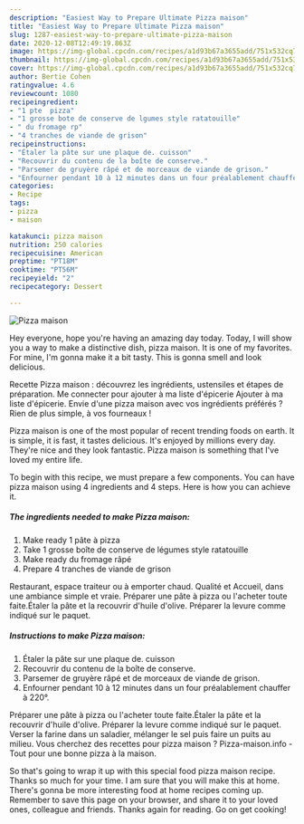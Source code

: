 ```yaml
---
description: "Easiest Way to Prepare Ultimate Pizza maison"
title: "Easiest Way to Prepare Ultimate Pizza maison"
slug: 1287-easiest-way-to-prepare-ultimate-pizza-maison
date: 2020-12-08T12:49:19.863Z
image: https://img-global.cpcdn.com/recipes/a1d93b67a3655add/751x532cq70/pizza-maison-photo-principale-de-la-recette.jpg
thumbnail: https://img-global.cpcdn.com/recipes/a1d93b67a3655add/751x532cq70/pizza-maison-photo-principale-de-la-recette.jpg
cover: https://img-global.cpcdn.com/recipes/a1d93b67a3655add/751x532cq70/pizza-maison-photo-principale-de-la-recette.jpg
author: Bertie Cohen
ratingvalue: 4.6
reviewcount: 1080
recipeingredient:
- "1 pte  pizza"
- "1 grosse bote de conserve de lgumes style ratatouille"
- " du fromage rp"
- "4 tranches de viande de grison"
recipeinstructions:
- "Étaler la pâte sur une plaque de. cuisson"
- "Recouvrir du contenu de la boîte de conserve."
- "Parsemer de gruyère râpé et de morceaux de viande de grison."
- "Enfourner pendant 10 à 12 minutes dans un four préalablement chauffer à 220°."
categories:
- Recipe
tags:
- pizza
- maison

katakunci: pizza maison 
nutrition: 250 calories
recipecuisine: American
preptime: "PT18M"
cooktime: "PT56M"
recipeyield: "2"
recipecategory: Dessert

---
```



![Pizza maison](https://img-global.cpcdn.com/recipes/a1d93b67a3655add/751x532cq70/pizza-maison-photo-principale-de-la-recette.jpg)

Hey everyone, hope you're having an amazing day today. Today, I will show you a way to make a distinctive dish, pizza maison. It is one of my favorites. For mine, I'm gonna make it a bit tasty. This is gonna smell and look delicious.

Recette Pizza maison : découvrez les ingrédients, ustensiles et étapes de préparation. Me connecter pour ajouter à ma liste d&#39;épicerie Ajouter à ma liste d&#39;épicerie. Envie d&#39;une pizza maison avec vos ingrédients préférés ? Rien de plus simple, à vos fourneaux !

Pizza maison is one of the most popular of recent trending foods on earth. It is simple, it is fast, it tastes delicious. It's enjoyed by millions every day. They're nice and they look fantastic. Pizza maison is something that I've loved my entire life.


To begin with this recipe, we must prepare a few components. You can have pizza maison using 4 ingredients and 4 steps. Here is how you can achieve it.

<!--inarticleads1-->

##### The ingredients needed to make Pizza maison:

1. Make ready 1 pâte à pizza
1. Take 1 grosse boîte de conserve de légumes style ratatouille
1. Make ready  du fromage râpé
1. Prepare 4 tranches de viande de grison


Restaurant, espace traiteur ou à emporter chaud. Qualité et Accueil, dans une ambiance simple et vraie. Préparer une pâte à pizza ou l&#39;acheter toute faite.Étaler la pâte et la recouvrir d&#39;huile d&#39;olive. Préparer la levure comme indiqué sur le paquet. 

<!--inarticleads2-->

##### Instructions to make Pizza maison:

1. Étaler la pâte sur une plaque de. cuisson
1. Recouvrir du contenu de la boîte de conserve.
1. Parsemer de gruyère râpé et de morceaux de viande de grison.
1. Enfourner pendant 10 à 12 minutes dans un four préalablement chauffer à 220°.


Préparer une pâte à pizza ou l&#39;acheter toute faite.Étaler la pâte et la recouvrir d&#39;huile d&#39;olive. Préparer la levure comme indiqué sur le paquet. Verser la farine dans un saladier, mélanger le sel puis faire un puits au milieu. Vous cherchez des recettes pour pizza maison ? Pizza-maison.info - Tout pour une bonne pizza à la maison. 

So that's going to wrap it up with this special food pizza maison recipe. Thanks so much for your time. I am sure that you will make this at home. There's gonna be more interesting food at home recipes coming up. Remember to save this page on your browser, and share it to your loved ones, colleague and friends. Thanks again for reading. Go on get cooking!
